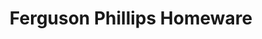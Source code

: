 ---
title: "Ferguson Phillips Homeware"
url: /wichita/ferguson-phillips-homeware/
shop: interior decoration
---